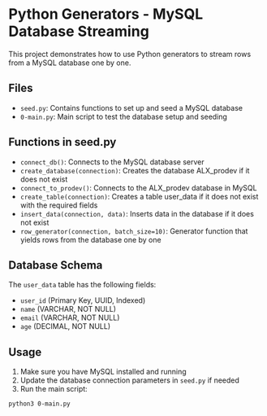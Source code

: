 # Python Generators - MySQL Database Streaming

This project demonstrates how to use Python generators to stream rows from a MySQL database one by one.

## Files

- `seed.py`: Contains functions to set up and seed a MySQL database
- `0-main.py`: Main script to test the database setup and seeding

## Functions in seed.py

- `connect_db()`: Connects to the MySQL database server
- `create_database(connection)`: Creates the database ALX_prodev if it does not exist
- `connect_to_prodev()`: Connects to the ALX_prodev database in MySQL
- `create_table(connection)`: Creates a table user_data if it does not exist with the required fields
- `insert_data(connection, data)`: Inserts data in the database if it does not exist
- `row_generator(connection, batch_size=10)`: Generator function that yields rows from the database one by one

## Database Schema

The `user_data` table has the following fields:
- `user_id` (Primary Key, UUID, Indexed)
- `name` (VARCHAR, NOT NULL)
- `email` (VARCHAR, NOT NULL)
- `age` (DECIMAL, NOT NULL)

## Usage

1. Make sure you have MySQL installed and running
2. Update the database connection parameters in `seed.py` if needed
3. Run the main script:

```bash
python3 0-main.py
